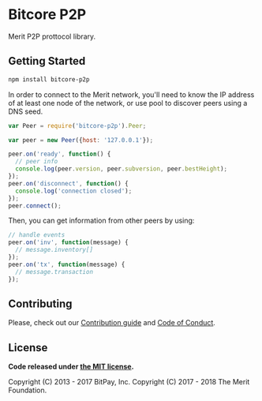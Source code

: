 Bitcore P2P
=======

Merit P2P prottocol library.

## Getting Started

```sh
npm install bitcore-p2p
```
In order to connect to the Merit network, you'll need to know the IP address of at least one node of the network, or use pool to discover peers using a DNS seed.

```javascript
var Peer = require('bitcore-p2p').Peer;

var peer = new Peer({host: '127.0.0.1'});

peer.on('ready', function() {
  // peer info
  console.log(peer.version, peer.subversion, peer.bestHeight);
});
peer.on('disconnect', function() {
  console.log('connection closed');
});
peer.connect();
```

Then, you can get information from other peers by using:

```javascript
// handle events
peer.on('inv', function(message) {
  // message.inventory[]
});
peer.on('tx', function(message) {
  // message.transaction
});
```

## Contributing

Please, check out our [Contribution guide](https://github.com/meritlabs/lightwallet-stack/blob/master/CONTRIBUTING.md) and [Code of Conduct](https://github.com/meritlabs/lightwallet-stack/blob/master/CODE_OF_CONDUCT.md).

## License

**Code released under [the MIT license](https://github.com/meritlabs/lightwallet-stack/blob/master/LICENSE).**

Copyright (C) 2013 - 2017 BitPay, Inc.
Copyright (C) 2017 - 2018 The Merit Foundation.
